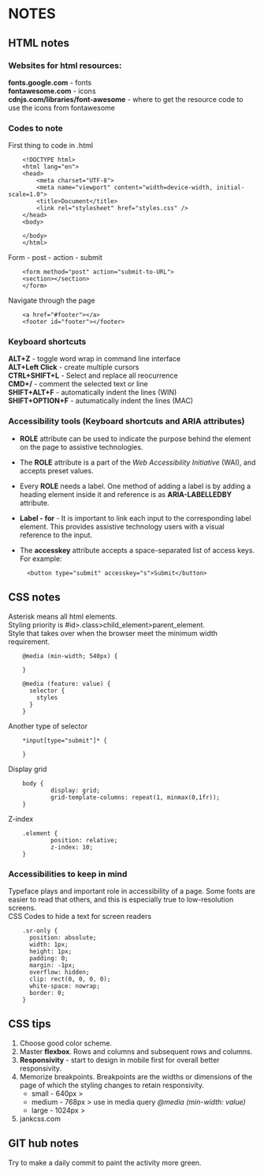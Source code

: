 # NOTES

## HTML notes

### Websites for html resources:  

**fonts.google.com** - fonts  
**fontawesome.com** - icons  
**cdnjs.com/libraries/font-awesome** - where to get the resource code to use the icons from fontawesome  

### Codes to note

First thing to code in .html

        <!DOCTYPE html>
        <html lang="en">
        <head>
            <meta charset="UTF-8">
            <meta name="viewport" content="width=device-width, initial-scale=1.0">
            <title>Document</title>
            <link rel="stylesheet" href="styles.css" />
        </head>
        <body>
    
        </body>
        </html>

Form - post - action - submit

        <form method="post" action="submit-to-URL">
        <section></section>
        </form>

Navigate through the page  

        <a href="#footer"></a>
        <footer id="footer"></footer>

### Keyboard shortcuts

**ALT+Z** - toggle word wrap in command line interface    
**ALT+Left Click** - create multiple cursors  
**CTRL+SHIFT+L** - Select and replace all reocurrence  
**CMD+/** - comment the selected text or line  
**SHIFT+ALT+F** - automatically indent the lines (WIN)  
**SHIFT+OPTION+F** - autumatically indent the lines (MAC)  

### Accessibility tools (Keyboard shortcuts and ARIA attributes)  

- **ROLE** attribute can be used to indicate the purpose behind the element on the page to assistive technologies.  
- The **ROLE** attribute is a part of the *Web Accessibility Initiative* (WAI), and accepts preset values.  
- Every **ROLE** needs a label. One method of adding a label is by adding a heading element inside it and reference is as **ARIA-LABELLEDBY** attribute.  
- **Label - for** - It is important to link each input to the corresponding label element. This provides assistive technology users with a visual reference to the input.  
- The **accesskey** attribute accepts a space-separated list of access keys.  
For example:  

        <button type="submit" accesskey="s">Submit</button>



## CSS notes

Asterisk means all html elements.  
Styling priority is #id>.class>child_element>parent_element.  
Style that takes over when the browser meet the minimum width requirement.  

        @media (min-width; 540px) {

        }

        @media (feature: value) {
          selector {
            styles
          }
        }
        
Another type of selector 

        *input[type="submit"]* {
                
        }

Display grid

        body {
                display: grid;
                grid-template-columns: repeat(1, minmax(0,1fr));
        }

Z-index

        .element {
                position: relative;
                z-index: 10;
        }

### Accessibilities to keep in mind

Typeface plays and important role in accessibility of a page. Some fonts are easier to read that others, and this is especially true to low-resolution screens.  
CSS Codes to hide a text for screen readers

        .sr-only {
          position: absolute;
          width: 1px;
          height: 1px;
          padding: 0;
          margin: -1px;
          overflow: hidden;
          clip: rect(0, 0, 0, 0);
          white-space: nowrap;
          border: 0;
        }

## CSS tips

1. Choose good color scheme.  
2. Master **flexbox**. Rows and columns and subsequent rows and columns.  
3. **Responsivity** - start to design in mobile first for overall better responsivity.  
4. Memorize breakpoints. Breakpoints are the widths or dimensions of the page of which the styling  changes to retain responsivity.  
    - small - 640px     >
    - medium - 768px    > use in media query *@media (min-width: value)*
    - large - 1024px    >
5. jankcss.com

## GIT hub notes

Try to make a daily commit to paint the activity more green.

